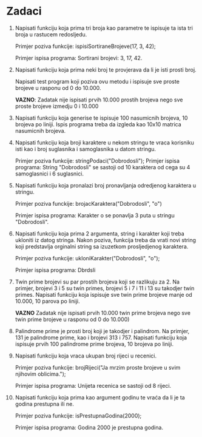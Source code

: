 # Zadaci

1. Napisati funkciju koja prima tri broja kao parametre te ispisuje ta ista tri broja u rastucem redosljedu.

    Primjer poziva funkcije: ispisiSortiraneBrojeve(17, 3, 42);

    Primjer ispisa programa: Sortirani brojevi: 3, 17, 42. 

2. Napisati funkciju koja prima neki broj te provjerava da li je isti prosti broj.

    Napisati test program koji poziva ovu metodu i ispisuje sve proste brojeve u rasponu od 0 do 10.000. 
    
    **VAZNO**: Zadatak nije ispisati prvih 10.000 prostih brojeva nego sve proste brojeve izmedju 0 i 10.000

3. Napisati funkciju koja generise te ispisuje 100 nasumicnih brojeva, 10 brojeva po liniji. Ispis programa treba da izgleda kao 10x10 matrica nasumicnih brojeva.

4. Napisati funkciju koja broji karaktere u nekom stringu te vraca korisniku isti kao i broj suglasnika i samoglasnika u datom stringu.

    Primjer poziva funkcije: stringPodaci("Dobrodosli");
    Primjer ispisa programa: String "Dobrodosli" se sastoji od 10 karaktera od cega su 4 samoglasnici i 6 suglasnici.

5. Napisati funkciju koja pronalazi broj pronavljanja odredjenog karaktera u stringu.

    Primjer poziva funckije: brojacKaraktera("Dobrodosli", "o")

    Primjer ispisa programa: Karakter o se ponavlja 3 puta u stringu "Dobrodosli".

6. Napisati funkciju koja prima 2 argumenta, string i karakter koji treba ukloniti iz datog stringa. Nakon poziva, funkcija treba da vrati novi string koji predstavlja orginalni string sa izuzetkom prosljedjenog karaktera.

    Primjer poziva funkcije: ukloniKarakter("Dobrodosli", "o");

    Primjer ispisa programa: Dbrdsli

7. Twin prime brojevi su par prostih brojeva koji se razlikuju za 2. Na primjer, brojevi 3 i 5 su twin primes, brojevi 5 i 7 i 11 i 13 su takodjer twin primes. Napisati funkciju koja ispisuje sve twin prime brojeve manje od 10.000, 10 parova po liniji. 

    **VAZNO** Zadatak nije ispisati prvih 10.000 twin prime brojeva nego sve twin prime brojeve u rasponu od 0 do 10.000)

8. Palindrome prime je prosti broj koji je takodjer i palindrom. Na primjer, 131 je palindrome prime, kao i brojevi 313 i 757. Napisati funkciju koja ispisuje prvih 100 palindrome prime brojeva, 10 brojeva po liniji.

9. Napisati funkciju koja vraca ukupan broj rijeci u recenici.

    Primjer poziva funkcije: brojRijeci("Ja mrzim proste brojeve u svim njihovim oblicima.");

    Primjer ispisa programa: Unijeta recenica se sastoji od 8 rijeci.

10. Napisati funkciju koja prima kao argument godinu te vraća da li je ta godina prestupna ili ne.

    Primjer poziva funkcije: isPrestupnaGodina(2000);

    Primjer ispisa programa: Godina 2000 je prestupna godina. 